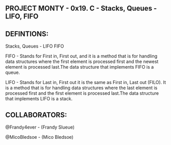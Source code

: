 ## PROJECT MONTY - 0x19. C - Stacks, Queues - LIFO, FIFO


## DEFINTIONS:

Stacks, Queues - LIFO FIFO

FIFO - Stands for First in, First out, and it is a method that is for handling data structures where the first element is processed first and the newest element is processed last.The data structure that implements FIFO is a queue.

LIFO - Stands for Last in, First out it is the same as First in, Last out (FILO). It is a method that is for handling data structures where the last element is processed first and the first element is processed last.The data structure that implements LIFO is a stack.

## COLLABORATORS:
@Frandy4ever - (Frandy Slueue)

@MicoBledsoe - (Mico Bledsoe)
